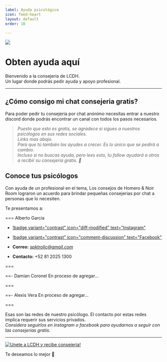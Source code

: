 ```yaml
---
label: Ayuda psicológica
icon: feed-heart
layout: default
order: 10
 
---
```

![](https://i.postimg.cc/MTTfzKVz/Psicologos-LCDH.png)
# Obten ayuda aquí

Bienvenido a la consejería de LCDH.   
Un lugar donde podrás pedir ayuda y apoyo profesional.

---

## ¿Cómo consigo mi chat consejeria gratis?

Para poder pedir tu consejeria por chat anónimo necesitas entrar a nuestro discord donde podrás encontrar un canal con todos los pasos necesarios.     
 
> *Puesto que esto es gratis, se agradece si sigues a nuestros psicólogos en sus redes sociales.*      
> *Links mas abajo.*     
> *Para que tú también los ayudes a crecer. Es lo único que se pedirá a cambio.*     
> *Incluso si no buscas ayuda, pero lees esto, tu follow ayudará a otros a recibir su consejeria gratis. 🤍*     
  
## Conoce tus psicólogos

Con ayuda de un profesional en el tema, Los consejos de Homero & Noir Room lograron un acuerdo para brindar pequeñas consejerias por chat a personas que lo necesiten.

Te presentamos a:

=== Alberto Garcia
- [!badge variant="contrast" icon="diff-modified" text="Instagram"](https://www.instagram.com/alberto.garciaortiz?igsh=MWluMG01a3JhOHJmaw==)

- [!badge variant="contrast" icon="comment-discussion" text="Facebook"](https://www.facebook.com/profile.php?id=100065031879637&mibextid=ZbWKwL)

- **Correo:** *spktrolic@gmail.com*
- **Contacto:** +52 81 2025 1300

===

==- Damian Coronel
En proceso de agregar...

===

==- Alexis Vera
En proceso de agregar...

===

Esas son las redes de nuestro psicólogo. El contacto por estas redes implica requerir sus servicios privados.    
*Considera seguirlos en instagram o facebook para ayudarnos a seguir con las consejerias gratis.*


---

[![Unete a LCDH y recibe consejeria!](https://discordapp.com/api/guilds/1086740948744159334/embed.png?style=banner2)](https://discord.gg/RaJEJPQYPb)

Te deseamos lo mejor 🤍
